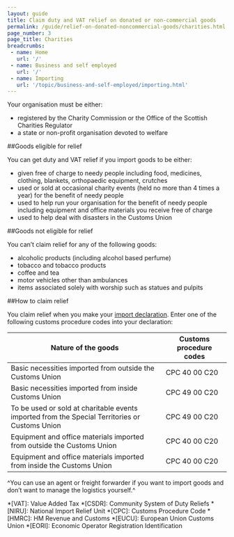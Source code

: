 ```yaml
---
layout: guide
title: Claim duty and VAT relief on donated or non-commercial goods
permalink: /guide/relief-on-donated-noncommercial-goods/charities.html
page_number: 3
page_title: Charities
breadcrumbs:
 - name: Home
   url: '/'
 - name: Business and self employed
   url: '/'
 - name: Importing
   url: '/topic/business-and-self-employed/importing.html'   
---
```


Your organisation must be either:

- registered by the Charity Commission or the Office of the Scottish Charities Regulator
- a state or non-profit organisation devoted to welfare

##Goods eligible for relief

You can get duty and VAT relief if you import goods to be either:

- given free of charge to needy people including food, medicines, clothing, blankets, orthopaedic equipment, crutches
- used or sold at occasional charity events (held no more than 4 times a year) for the benefit of needy people
- used to help run your organisation for the benefit of needy people including equipment and office materials you receive free of charge
- used to help deal with disasters in the Customs Union

##Goods not eligible for relief

You can’t claim relief for any of the following goods: 

- alcoholic products (including alcohol based perfume)
- tobacco and tobacco products
- coffee and tea
- motor vehicles other than ambulances
- items associated solely with worship such as statues and pulpits

##How to claim relief

You claim relief when you make your [import declaration](/guide/import-goods-outside-eu/overview.html). Enter one of the following customs procedure codes into your declaration: 

Nature of the goods | Customs procedure codes
-|-
Basic necessities imported from outside the Customs Union | CPC 40 00 C20
Basic necessities imported from inside Customs Union | CPC 49 00 C20
To be used or sold at charitable events imported from the Special Territories or Customs Union | CPC 49 00 C20
Equipment and office materials imported from outside the Customs Union | CPC 40 00 C20
Equipment and office materials imported from inside the Customs Union | CPC 40 00 C20  

^You can use an agent or freight forwarder if you want to import goods and don’t want to manage the logistics yourself.^

*[VAT]: Value Added Tax
*[CSDR]: Community System of Duty Reliefs
*[NIRU]: National Import Relief Unit
*[CPC]: Customs Procedure Code
*[HMRC]: HM Revenue and Customs
*[EUCU]: European Union Customs Union
*[EORI]: Economic Operator Registration Identification
